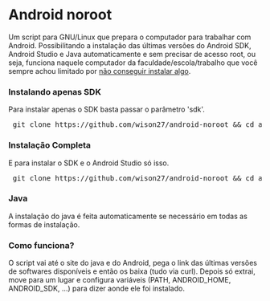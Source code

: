 # Android noroot

Um script para GNU/Linux que prepara o computador para trabalhar com Android. Possibilitando a instalação das últimas versões do Android SDK, Android Studio e Java automaticamente e sem precisar de acesso root, ou seja, funciona naquele computador da faculdade/escola/trabalho que você sempre achou limitado por [não conseguir instalar algo](https://github.com/wison27/noroot).

### Instalando apenas SDK
Para instalar apenas o SDK basta passar o parâmetro 'sdk'.
<pre> git clone https://github.com/wison27/android-noroot && cd android-noroot && bash ./android.sh sdk </pre>

### Instalação Completa
E para instalar o SDK e o Android Studio só isso.
<pre> git clone https://github.com/wison27/android-noroot && cd android-noroot && bash ./android.sh </pre>

### Java
A instalação do java é feita automaticamente se necessário em todas as formas de instalação.

### Como funciona?
O script vai até o site do java e do Android, pega o link das últimas versões de softwares disponíveis e então os baixa (tudo via curl). Depois só extrai, move para um lugar e configura variáveis (PATH, ANDROID_HOME, ANDROID_SDK, ...) para dizer aonde ele foi instalado.
